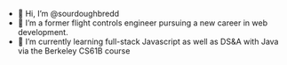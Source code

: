 - 👋 Hi, I’m @sourdoughbredd
- 👀 I’m a former flight controls engineer pursuing a new career in web development. 
- 🌱 I’m currently learning full-stack Javascript as well as DS&A with Java via the Berkeley CS61B course

<!---
sourdoughbredd/sourdoughbredd is a ✨ special ✨ repository because its `README.md` (this file) appears on your GitHub profile.
You can click the Preview link to take a look at your changes.
--->
